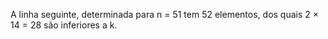 A linha seguinte, determinada para n = 51 tem 52 elementos, dos quais 2 × 14 = 28 são inferiores a k.